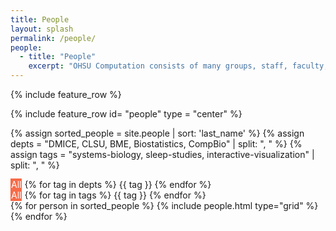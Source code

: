 ```yaml
---
title: People
layout: splash
permalink: /people/
people:
  - title: "People"
    excerpt: "OHSU Computation consists of many groups, staff, faculty, and students."
---
```

{% include feature_row %}

{% include feature_row id= "people" type = "center" %}

{% assign sorted_people = site.people | sort: 'last_name' %}
{% assign depts = "DMICE, CLSU, BME, Biostatistics, CompBio" | split: ", " %}
{% assign tags = "systems-biology, sleep-studies, interactive-visualization" | split: ", " %}

<div class="button-group filter-button-group">
	<a class="button active btn btn--info" data-filter="*">All</a>
	{% for tag in depts %}
		<a class="button btn btn--info" data-filter=".{{ tag }}">{{ tag }}</a>
	{% endfor %}
</div>

<div class="button-group filter-button-group">
	<a class="button active btn btn--info" data-filter="*">All</a>
	{% for tag in tags %}
		<a class="button btn btn--info" data-filter=".{{ tag }}">{{ tag }}</a>
	{% endfor %}
</div>

<div class="grid__wrapper">
	{% for person in sorted_people %}
    {% include people.html type="grid" %}
  {% endfor %}
</div>

<script src="http://code.jquery.com/jquery-3.1.0.min.js" integrity="sha256-cCueBR6CsyA4/9szpPfrX3s49M9vUU5BgtiJj06wt/s=" crossorigin="anonymous"></script>
<script src="https://unpkg.com/isotope-layout@3.0/dist/isotope.pkgd.js"></script>
<script>
	// init Isotope
	var $grid = $('.grid__wrapper').isotope({
    layoutMode : 'fitRows'
	  // options
	});
	// filter items on button click
	$('.filter-button-group').on( 'click', 'a', function() {
	  var filterValue = $(this).attr('data-filter');
	  $grid.isotope({ filter: filterValue });
	});
	$('.button-group a.button').on('click', function(){
		$('.button-group a.button').removeClass('active');
		$(this).addClass('active');
	});
</script>

<style type="text/css">
	a.button.active {
		background: #F76B48;
		border: 1px solid #F76B48;
		color: #fff;
	}

  .grid-item {
  float: left;
  width: 250px;
  height: 300px;
  background: #e6e5e4;
  border: 2px solid #b6b5b4;
  box-shadow: 0 4px 8px 0 rgba(0, 0, 0, 0.2); /* this adds the "card" effect */
  padding: 16px;
  font-size: small;
  text-align: center;
  background-color: #f1f1f1;
}

.grid-item--width2 { width: 100px; }
.grid-item--height2 { height: 100px; }
</style>